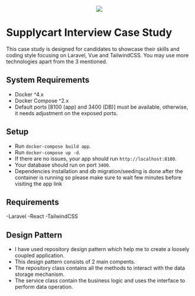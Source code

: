 <p align="center">
    <img align="center" src="https://supplycart.my/wp-content/uploads/2019/09/sc_logo_tm.png">
</p>

# Supplycart Interview Case Study

This case study is designed for candidates to showcase their skills and coding style focusing on Laravel, Vue and TailwindCSS. You may use more technologies apart from the 3 mentioned.

## System Requirements

- Docker ^4.x
- Docker Compose ^2.x
- Default ports [8100 (app) and 3400 (DB)] must be available, otherwise, it needs adjustment on the exposed ports.

## Setup
- Run `docker-compose build app`.
- Run `docker-compose up -d`.
- If there are no issues, your app should run `http://localhost:8100`.
- Your database should run on port `3400`. 
- Dependencies installation and db migration/seeding is done after the container is running so please make sure to wait few minutes before visiting the app link

## Requirements
-Laravel
-React
-TailwindCSS

 ## Design Pattern
 - I have used repository design pattern which help me to create a loosely coupled application. 
 - This design pattern consists of 2 main compents. 
 - The repository class contains all the methods to interact with the data storage mechanism.
 - The service class contain the business logic and uses the interface to perform data operation. 